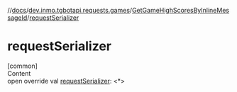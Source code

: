 //[docs](../../../index.md)/[dev.inmo.tgbotapi.requests.games](../index.md)/[GetGameHighScoresByInlineMessageId](index.md)/[requestSerializer](request-serializer.md)



# requestSerializer  
[common]  
Content  
open override val [requestSerializer](request-serializer.md): <*>  




